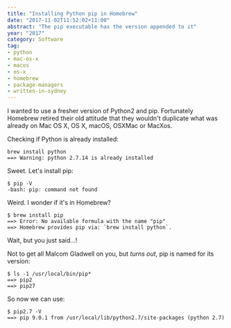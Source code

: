 ```yaml
---
title: "Installing Python pip in Homebrew"
date: "2017-11-02T11:52:02+11:00"
abstract: "The pip executable has the version appended to it"
year: "2017"
category: Software
tag:
- python
- mac-os-x
- macos
- os-x
- homebrew
- package-managers
- written-in-sydney
---
```

I wanted to use a fresher version of Python2 and pip. Fortunately Homebrew retired their old attitude that they wouldn't duplicate what was already on Mac OS X, OS X, macOS, OSXMac or MacXos.

Checking if Python is already installed:

    brew install python
    ==> Warning: python 2.7.14 is already installed

Sweet. Let's install pip:

    $ pip -V
    -bash: pip: command not found

Weird. I wonder if it's in Homebrew?

    $ brew install pip
    ==> Error: No available formula with the name "pip"
    ==> Homebrew provides pip via: `brew install python`.

Wait, but you just said...!

Not to get all Malcom Gladwell on you, but *turns out*, pip is named for its version:

    $ ls -1 /usr/local/bin/pip*
    ==> pip2
    ==> pip27

So now we can use:
    
    $ pip2.7 -V
    ==> pip 9.0.1 from /usr/local/lib/python2.7/site-packages (python 2.7)
    
